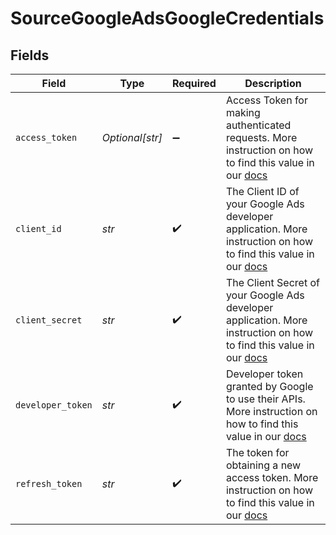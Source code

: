 # SourceGoogleAdsGoogleCredentials


## Fields

| Field                                                                                                                                                                                                 | Type                                                                                                                                                                                                  | Required                                                                                                                                                                                              | Description                                                                                                                                                                                           |
| ----------------------------------------------------------------------------------------------------------------------------------------------------------------------------------------------------- | ----------------------------------------------------------------------------------------------------------------------------------------------------------------------------------------------------- | ----------------------------------------------------------------------------------------------------------------------------------------------------------------------------------------------------- | ----------------------------------------------------------------------------------------------------------------------------------------------------------------------------------------------------- |
| `access_token`                                                                                                                                                                                        | *Optional[str]*                                                                                                                                                                                       | :heavy_minus_sign:                                                                                                                                                                                    | Access Token for making authenticated requests. More instruction on how to find this value in our <a href="https://docs.airbyte.com/integrations/sources/google-ads#setup-guide">docs</a>             |
| `client_id`                                                                                                                                                                                           | *str*                                                                                                                                                                                                 | :heavy_check_mark:                                                                                                                                                                                    | The Client ID of your Google Ads developer application. More instruction on how to find this value in our <a href="https://docs.airbyte.com/integrations/sources/google-ads#setup-guide">docs</a>     |
| `client_secret`                                                                                                                                                                                       | *str*                                                                                                                                                                                                 | :heavy_check_mark:                                                                                                                                                                                    | The Client Secret of your Google Ads developer application. More instruction on how to find this value in our <a href="https://docs.airbyte.com/integrations/sources/google-ads#setup-guide">docs</a> |
| `developer_token`                                                                                                                                                                                     | *str*                                                                                                                                                                                                 | :heavy_check_mark:                                                                                                                                                                                    | Developer token granted by Google to use their APIs. More instruction on how to find this value in our <a href="https://docs.airbyte.com/integrations/sources/google-ads#setup-guide">docs</a>        |
| `refresh_token`                                                                                                                                                                                       | *str*                                                                                                                                                                                                 | :heavy_check_mark:                                                                                                                                                                                    | The token for obtaining a new access token. More instruction on how to find this value in our <a href="https://docs.airbyte.com/integrations/sources/google-ads#setup-guide">docs</a>                 |